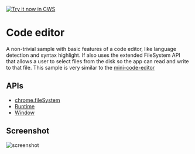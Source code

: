 <a target="_blank" href="https://chrome.google.com/webstore/detail/jkgbibkjioaefdopcdbhjehefhajgadh">![Try it now in CWS](https://raw.github.com/GoogleChrome/chrome-extensions-samples/master/apps/tryitnowbutton.png "Click here to install this sample from the Chrome Web Store")</a>


# Code editor

A non-trivial sample with basic features of a code editor, like language detection and syntax highlight. If also uses the extended FileSystem API that allows a user to select files from the disk so the app can read and write to that file. This sample is very similar to the [mini-code-editor](https://github.com/GoogleChrome/chrome-app-samples/tree/master/mini-code-edit)

## APIs

* [chrome.fileSystem](http://developer.chrome.com/apps/fileSystem.html)
* [Runtime](http://developer.chrome.com/apps/app.runtime.html)
* [Window](http://developer.chrome.com/apps/app.window.html)

     
## Screenshot
![screenshot](/apps/samples/text-editor/assets/screenshot_1280_800.png)

